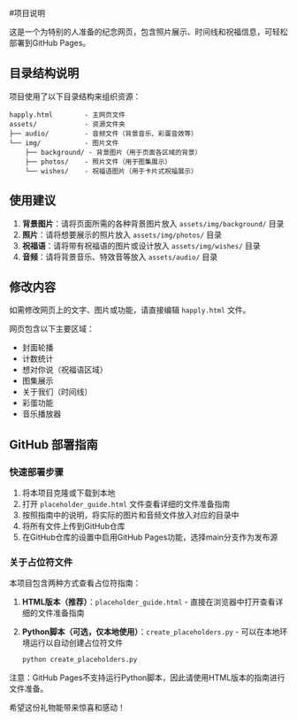 #项目说明

这是一个为特别的人准备的纪念网页，包含照片展示、时间线和祝福信息，可轻松部署到GitHub Pages。

## 目录结构说明

项目使用了以下目录结构来组织资源：

```
happly.html        - 主网页文件
assets/            - 资源文件夹
├── audio/         - 音频文件（背景音乐、彩蛋音效等）
└── img/           - 图片文件
    ├── background/ - 背景图片（用于页面各区域的背景）
    ├── photos/    - 照片文件（用于图集展示）
    └── wishes/    - 祝福语图片（用于卡片式祝福展示）
```

## 使用建议

1. **背景图片**：请将页面所需的各种背景图片放入 `assets/img/background/` 目录
2. **照片**：请将想要展示的照片放入 `assets/img/photos/` 目录
3. **祝福语**：请将带有祝福语的图片或设计放入 `assets/img/wishes/` 目录
4. **音频**：请将背景音乐、特效音等放入 `assets/audio/` 目录

## 修改内容

如需修改网页上的文字、图片或功能，请直接编辑 `happly.html` 文件。

网页包含以下主要区域：
- 封面轮播
- 计数统计
- 想对你说（祝福语区域）
- 图集展示
- 关于我们（时间线）
- 彩蛋功能
- 音乐播放器

## GitHub 部署指南

### 快速部署步骤

1. 将本项目克隆或下载到本地
2. 打开 `placeholder_guide.html` 文件查看详细的文件准备指南
3. 按照指南中的说明，将实际的图片和音频文件放入对应的目录中
4. 将所有文件上传到GitHub仓库
5. 在GitHub仓库的设置中启用GitHub Pages功能，选择main分支作为发布源

### 关于占位符文件

本项目包含两种方式查看占位符指南：

1. **HTML版本（推荐）**：`placeholder_guide.html` - 直接在浏览器中打开查看详细的文件准备指南

2. **Python脚本（可选，仅本地使用）**：`create_placeholders.py` - 可以在本地环境运行以自动创建占位符文件
   ```bash
   python create_placeholders.py
   ```

注意：GitHub Pages不支持运行Python脚本，因此请使用HTML版本的指南进行文件准备。

希望这份礼物能带来惊喜和感动！
